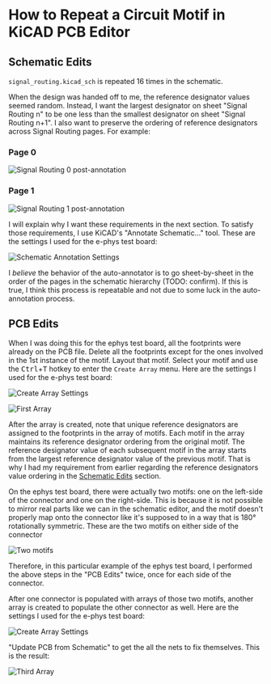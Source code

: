 # How to Repeat a Circuit Motif in KiCAD PCB Editor

## Schematic Edits

`signal_routing.kicad_sch` is repeated 16 times in the schematic.

When the design was handed off to me, the reference designator values seemed
random. Instead, I want the largest designator on sheet "Signal Routing n" to be
one less than the smallest designator on sheet "Signal Routing n+1". I also want
to preserve the ordering of reference designators across Signal Routing pages.
For example:

### Page 0
![Signal Routing 0 post-annotation](./signal-routing-postannotation-0.png)

### Page 1
![Signal Routing 1 post-annotation](./signal-routing-postannotation-1.png)

I will explain why I want these requirements in the next section. To satisfy
those requirements, I use KiCAD's "Annotate Schematic..." tool. These are the
settings I used for the e-phys test board:

![Schematic Annotation Settings](./schematic-annotation-settings.png)

I _believe_ the behavior of the auto-annotator is to go sheet-by-sheet in the
order of the pages in the schematic hierarchy (TODO: confirm). If this is true,
I think this process is repeatable and not due to some luck in the
auto-annotation process.

## PCB Edits

When I was doing this for the ephys test board, all the footprints were already
on the PCB file. Delete all the footprints except for the ones involved in the
1st instance of the motif. Layout that motif. Select your motif and use the
<kbd>Ctrl</kbd>+<kbd>T</kbd> hotkey to enter the `Create Array` menu. Here are
the settings I used for the e-phys test board:

![`Create Array` Settings](./create-array-settings-0.png)

![First Array](./first-array.png)

After the array is created, note that unique reference designators are assigned
to the footprints in the array of motifs. Each motif in the array maintains its
reference designator ordering from the original motif. The reference designator
value of each subsequent motif in the array starts from the largest reference
designator value of the previous motif. That is why I had my requirement from
earlier regarding the reference designators value ordering in the [Schematic
Edits](#schematic-edits) section.

On the ephys test board, there were actually two motifs: one on the left-side of
the connector and one on the right-side. This is because it is not possible to
mirror real parts like we can in the schematic editor, and the motif doesn't
properly map onto the connector like it's supposed to in a way that is 180°
rotationally symmetric. These are the two motifs on either side of the connector

![Two motifs](./two-motifs.png)

Therefore, in this particular example of the ephys test board, I performed the
above steps in the "PCB Edits" twice, once for each side of the connector.

After one connector is populated with arrays of those two motifs, another array
is created to populate the other connector as well. Here are the settings I used
for the e-phys test board:

![`Create Array` Settings](./create-array-settings-1.png)

"Update PCB from Schematic" to get the all the nets to fix themselves. This is
the result:

![Third Array](./third-array.png)
